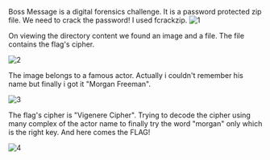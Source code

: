 Boss Message is a digital forensics challenge.
It is a password protected zip file.
We need to crack the password! I used fcrackzip.
![1](https://user-images.githubusercontent.com/32056749/50158943-17fd9200-02de-11e9-8dd3-7e8e78ecc9b1.png)

On viewing the directory content we found an image and a file.
The file contains the flag's cipher.

![2](https://user-images.githubusercontent.com/32056749/50158948-1a5fec00-02de-11e9-92a5-8c19eb6f6050.png)

The image belongs to a famous actor. Actually i couldn't remember his name but finally i got it "Morgan Freeman".

![3](https://user-images.githubusercontent.com/32056749/50159090-79256580-02de-11e9-8ef3-73bd56813fdc.png)

The flag's cipher is "Vigenere Cipher". Trying to decode the cipher using many complex of the actor name to finally try the word "morgan" only which is the right key.
And here comes the FLAG!

![4](https://user-images.githubusercontent.com/32056749/50159210-d4efee80-02de-11e9-87e1-d867893cb873.png)
